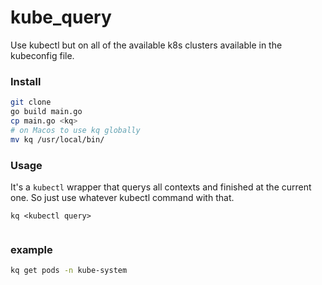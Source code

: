 # kube_query

Use kubectl but on all of the available k8s clusters available in the kubeconfig file. 

### Install 

```bash
git clone 
go build main.go 
cp main.go <kq>
# on Macos to use kq globally 
mv kq /usr/local/bin/
```

### Usage

It's a `kubectl` wrapper that querys all contexts and finished at the current one. 
So just use whatever kubectl command with that. 

`kq <kubectl query>`

```bash 
```
### example

```bash
kq get pods -n kube-system
```